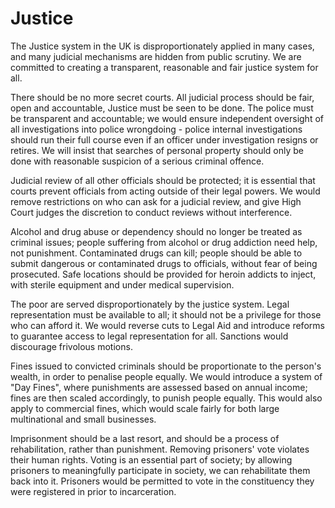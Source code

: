 Justice
=======

The Justice system in the UK is disproportionately applied in many 
cases, and many judicial mechanisms are hidden from public scrutiny. We 
are committed to creating a transparent, reasonable and fair justice 
system for all. 

There should be no more secret courts. All judicial process should be 
fair, open and accountable, Justice must be seen to be done. The police 
must be transparent and accountable; we would ensure independent 
oversight of all investigations into police wrongdoing - police 
internal investigations should run their full course even if an officer 
under investigation resigns or retires. We will insist that searches of 
personal property should only be done with reasonable suspicion of a 
serious criminal offence.

Judicial review of all other officials should be protected; it is 
essential that courts prevent officials from acting outside of their 
legal powers. We would remove restrictions on who can ask for a judicial 
review, and give High Court judges the discretion to conduct reviews 
without interference.

Alcohol and drug abuse or dependency should no longer be treated as 
criminal issues; people suffering from alcohol or drug addiction need 
help, not punishment. Contaminated drugs can kill; people should be able 
to submit dangerous or contaminated drugs to officials, without fear of 
being prosecuted. Safe locations should be provided for heroin addicts 
to inject, with sterile equipment and under medical supervision.

The poor are served disproportionately by the justice system. Legal 
representation must be available to all; it should not be a privilege 
for those who can afford it. We would reverse cuts to Legal Aid and 
introduce reforms to guarantee access to legal representation for all. 
Sanctions would discourage frivolous motions.

Fines issued to convicted criminals should be proportionate to the 
person's wealth, in order to penalise people equally. We would introduce 
a system of "Day Fines", where punishments are assessed based on annual 
income; fines are then scaled accordingly, to punish people equally. 
This would also apply to commercial fines, which would scale fairly for 
both large multinational and small businesses.

Imprisonment should be a last resort, and should be a process of 
rehabilitation, rather than punishment. Removing prisoners' vote 
violates their human rights. Voting is an essential part of society; by 
allowing prisoners to meaningfully participate in society, we can 
rehabilitate them back into it. Prisoners would be permitted to vote in 
the constituency they were registered in prior to incarceration.